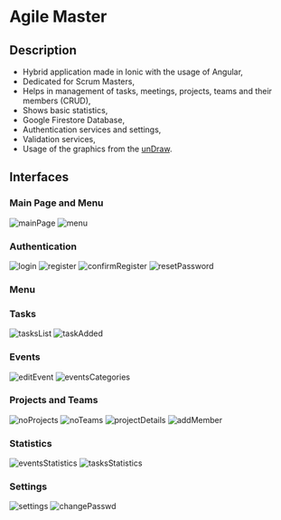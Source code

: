 # Agile Master
## Description
- Hybrid application made in Ionic with the usage of Angular,
- Dedicated for Scrum Masters,
- Helps in management of tasks, meetings, projects, teams and their members (CRUD),
- Shows basic statistics,
- Google Firestore Database,
- Authentication services and settings,
- Validation services,
- Usage of the graphics from the [unDraw](https://undraw.co/illustrations).

## Interfaces
### Main Page and Menu
![mainPage](https://github.com/KarolinaLewinska/AgileMaster/blob/master/Interfaces/mainPage.png)
![menu](https://github.com/KarolinaLewinska/AgileMaster/blob/master/Interfaces/menu.png)

### Authentication
![login](https://github.com/KarolinaLewinska/AgileMaster/blob/master/Interfaces/login.png)
![register](https://github.com/KarolinaLewinska/AgileMaster/blob/master/Interfaces/register.png)
![confirmRegister](https://github.com/KarolinaLewinska/AgileMaster/blob/master/Interfaces/confirmRegister.png)
![resetPassword](https://github.com/KarolinaLewinska/AgileMaster/blob/master/Interfaces/resetPassword.png)

### Menu

### Tasks
![tasksList](https://github.com/KarolinaLewinska/AgileMaster/blob/master/Interfaces/tasksList.png)
![taskAdded](https://github.com/KarolinaLewinska/AgileMaster/blob/master/Interfaces/taskAdded.png)

### Events
![editEvent](https://github.com/KarolinaLewinska/AgileMaster/blob/master/Interfaces/editEvent.png)
![eventsCategories](https://github.com/KarolinaLewinska/AgileMaster/blob/master/Interfaces/eventsCategories.png)

### Projects and Teams
![noProjects](https://github.com/KarolinaLewinska/AgileMaster/blob/master/Interfaces/noProjects.png)
![noTeams](https://github.com/KarolinaLewinska/AgileMaster/blob/master/Interfaces/noTeams.png)
![projectDetails](https://github.com/KarolinaLewinska/AgileMaster/blob/master/Interfaces/projectDetails.png)
![addMember](https://github.com/KarolinaLewinska/AgileMaster/blob/master/Interfaces/addMember.png)

### Statistics
![eventsStatistics](https://github.com/KarolinaLewinska/AgileMaster/blob/master/Interfaces/eventsStatistics.png)
![tasksStatistics](https://github.com/KarolinaLewinska/AgileMaster/blob/master/Interfaces/tasksStatistics.png)

### Settings
![settings](https://github.com/KarolinaLewinska/AgileMaster/blob/master/Interfaces/settings.png)
![changePasswd](https://github.com/KarolinaLewinska/AgileMaster/blob/master/Interfaces/changePasswd.png)
